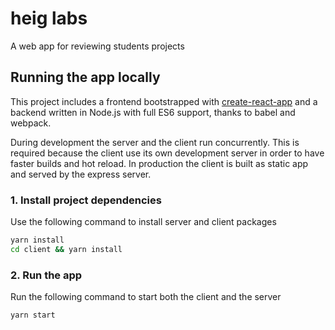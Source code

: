 # heig labs
A web app for reviewing students projects

## Running the app locally

This project includes a frontend bootstrapped with [create-react-app](https://github.com/facebook/create-react-app) and a backend written in Node.js with full ES6 support, thanks to babel and webpack.

During development the server and the client run concurrently. This is required because the client use its own development server in order to have faster builds and hot reload. In production the client is built as static app and served by the express server.

### 1. Install project dependencies

Use the following command to install server and client packages

```sh
yarn install
cd client && yarn install
```

### 2. Run the app

Run the following command to start both the client and the server

```
yarn start
```

